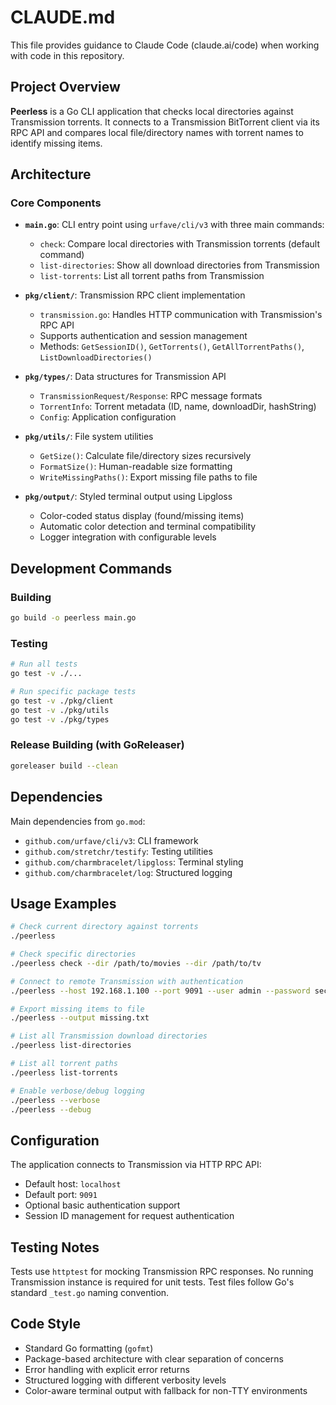 # CLAUDE.md

This file provides guidance to Claude Code (claude.ai/code) when working with code in this repository.

## Project Overview

**Peerless** is a Go CLI application that checks local directories against Transmission torrents. It connects to a Transmission BitTorrent client via its RPC API and compares local file/directory names with torrent names to identify missing items.

## Architecture

### Core Components

- **`main.go`**: CLI entry point using `urfave/cli/v3` with three main commands:
  - `check`: Compare local directories with Transmission torrents (default command)
  - `list-directories`: Show all download directories from Transmission
  - `list-torrents`: List all torrent paths from Transmission

- **`pkg/client/`**: Transmission RPC client implementation
  - `transmission.go`: Handles HTTP communication with Transmission's RPC API
  - Supports authentication and session management
  - Methods: `GetSessionID()`, `GetTorrents()`, `GetAllTorrentPaths()`, `ListDownloadDirectories()`

- **`pkg/types/`**: Data structures for Transmission API
  - `TransmissionRequest/Response`: RPC message formats
  - `TorrentInfo`: Torrent metadata (ID, name, downloadDir, hashString)
  - `Config`: Application configuration

- **`pkg/utils/`**: File system utilities
  - `GetSize()`: Calculate file/directory sizes recursively
  - `FormatSize()`: Human-readable size formatting
  - `WriteMissingPaths()`: Export missing file paths to file

- **`pkg/output/`**: Styled terminal output using Lipgloss
  - Color-coded status display (found/missing items)
  - Automatic color detection and terminal compatibility
  - Logger integration with configurable levels

## Development Commands

### Building
```bash
go build -o peerless main.go
```

### Testing
```bash
# Run all tests
go test -v ./...

# Run specific package tests
go test -v ./pkg/client
go test -v ./pkg/utils
go test -v ./pkg/types
```

### Release Building (with GoReleaser)
```bash
goreleaser build --clean
```

## Dependencies

Main dependencies from `go.mod`:
- `github.com/urfave/cli/v3`: CLI framework
- `github.com/stretchr/testify`: Testing utilities
- `github.com/charmbracelet/lipgloss`: Terminal styling
- `github.com/charmbracelet/log`: Structured logging

## Usage Examples

```bash
# Check current directory against torrents
./peerless

# Check specific directories
./peerless check --dir /path/to/movies --dir /path/to/tv

# Connect to remote Transmission with authentication
./peerless --host 192.168.1.100 --port 9091 --user admin --password secret

# Export missing items to file
./peerless --output missing.txt

# List all Transmission download directories
./peerless list-directories

# List all torrent paths
./peerless list-torrents

# Enable verbose/debug logging
./peerless --verbose
./peerless --debug
```

## Configuration

The application connects to Transmission via HTTP RPC API:
- Default host: `localhost`
- Default port: `9091`
- Optional basic authentication support
- Session ID management for request authentication

## Testing Notes

Tests use `httptest` for mocking Transmission RPC responses. No running Transmission instance is required for unit tests. Test files follow Go's standard `_test.go` naming convention.

## Code Style

- Standard Go formatting (`gofmt`)
- Package-based architecture with clear separation of concerns
- Error handling with explicit error returns
- Structured logging with different verbosity levels
- Color-aware terminal output with fallback for non-TTY environments